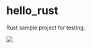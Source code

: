 # hello_rust
Rust sample project for testing.

![](https://travis-ci.org/drhaynes/hello_rust.svg?branch=master)
